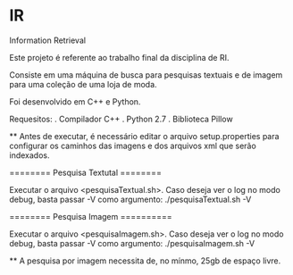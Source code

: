 IR
==

Information Retrieval

Este projeto é referente ao trabalho final da disciplina de RI.

Consiste em uma máquina de busca para pesquisas textuais e de imagem para uma coleção de uma loja de moda.

Foi desenvolvido em C++ e Python.

Requesitos:
  . Compilador C++
  . Python 2.7
  . Biblioteca Pillow
  
** Antes de executar, é necessário editar o arquivo setup.properties para configurar os caminhos das imagens e dos arquivos xml que serão indexados.

======== Pesquisa Textutal ========

Executar o arquivo <pesquisaTextual.sh>. Caso deseja ver o log no modo debug, basta passar -V como argumento:
  ./pesquisaTextual.sh -V
  
======== Pesquisa Imagem ==========  

Executar o arquivo <pesquisaImagem.sh>. Caso deseja ver o log no modo debug, basta passar -V como argumento:
  ./pesquisaImagem.sh -V
  
** A pesquisa por imagem necessita de, no mínmo, 25gb de espaço livre.
